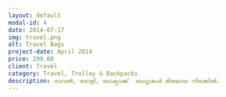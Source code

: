 ```yaml
---
layout: default
modal-id: 4
date: 2014-07-17
img: travel.png
alt: Travel Bags
project-date: April 2014
price: 299.00
client: Travel
category: Travel, Trolley & Backpacks
description: ട്രാവൽ, ട്രോളി, ബാക്പാക്ക്  ബാഗുകൾ മിതമായ നിരക്കിൽ.
---
```

